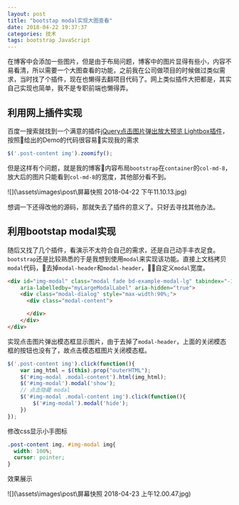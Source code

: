 ```yaml
---
layout: post
title: "bootstap modal实现大图查看"
date: 2018-04-22 19:37:37
categories: 技术
tags: bootstrap JavaScript
---
```

在博客中会添加一些图片，但是由于布局问题，博客中的图片显得有些小，内容不易看清，所以需要一个大图查看的功能，之前我在公司做项目的时候做过类似需求，当时找了个插件，现在也懒得去翻项目代码了。网上类似插件大把都是，其实自己实现也简单，我不是专职前端也懒得弄。
## 利用网上插件实现
百度一搜索就找到一个满意的插件[jQuery点击图片弹出放大预览 Lightbox插件](http://www.jq22.com/jquery-info9102)，按照给出的Demo的代码很容易实现我的需求
```js
$('.post-content img').zoomify();
```
但是这样有个问题，就是我的博客内容布局`bootstrap`在`container`的`col-md-8`，放大后的图片只能看到`col-md-8`的宽度，其他部分看不到。

![](\assets\images\post\屏幕快照 2018-04-22 下午11.10.13.jpg)

想调一下还得改他的源码，那就失去了插件的意义了。只好去寻找其他办法。
## 利用bootstap modal实现
随后又找了几个插件，看演示不太符合自己的需求，还是自己动手丰衣足食。`bootstrap`还是比较熟悉的于是我想到使用`modal`来实现该功能。直接上文档拷贝`modal`代码，去掉`modal-header`和`modal-header`，自定义`modal`宽度。
```html
<div id="img-modal" class="modal fade bd-example-modal-lg" tabindex="-1" role="dialog" 
	aria-labelledby="myLargeModalLabel" aria-hidden="true">
	<div class="modal-dialog" style="max-width:90%;">
	  <div class="modal-content">

	  </div>
	</div>
</div>
```
实现点击图片弹出模态框显示图片，由于去掉了`modal-header`，上面的关闭模态框的按钮也没有了，故点击模态框图片关闭模态框。
```js
$('.post-content img').click(function(){
    var img_html = $(this).prop("outerHTML");
    $('#img-modal .modal-content').html(img_html);
    $('#img-modal').modal('show');
    // 点击隐藏 modal
    $('#img-modal .modal-content img').click(function(){
        $('#img-modal').modal('hide');
    })
});
```
修改css显示小手图标
```css
.post-content img, #img-modal img{
  width: 100%;
  cursor: pointer;
}
```
效果展示

![](\assets\images\post\屏幕快照 2018-04-23 上午12.00.47.jpg)
